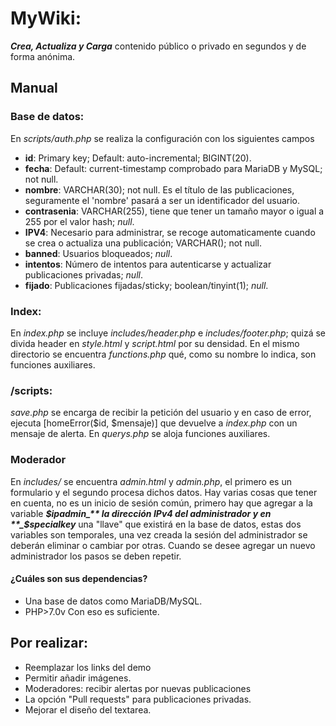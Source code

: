 # MyWiki: 
**_Crea, Actualiza y Carga_** contenido público o privado en segundos y de forma anónima.

## Manual
### Base de datos:
En _scripts/auth.php_ se realiza la configuración con los siguientes campos
* **id**: Primary key; Default: auto-incremental; BIGINT(20).
* **fecha**: Default: current-timestamp comprobado para MariaDB y MySQL; not null.
* **nombre**: VARCHAR(30); not null. Es el título de las publicaciones, seguramente el 'nombre' pasará a ser un identificador del usuario.
* **contrasenia**: VARCHAR(255), tiene que tener un tamaño mayor o igual a 255 por el valor hash;  _null_.
* **IPV4**: Necesario para administrar, se recoge automaticamente cuando se crea o actualiza una publicación; VARCHAR(); not null.
* **banned**: Usuarios bloqueados; _null_.
* **intentos**: Número de intentos para autenticarse y actualizar publicaciones privadas; _null_.
* **fijado**: Publicaciones fijadas/sticky; boolean/tinyint(1); _null_.

### Index:
En _index.php_ se incluye _includes/header.php_ e _includes/footer.php_; quizá se divida header en _style.html_ y _script.html_ por su densidad. En el mismo directorio se encuentra _functions.php_ qué, como su nombre lo indica, son funciones auxiliares.

### /scripts:
_save.php_ se encarga de recibir la petición del usuario y en caso de error, ejecuta [homeError($id, $mensaje)] que devuelve a _index.php_ con un mensaje de alerta. En _querys.php_ se aloja funciones auxiliares.

### Moderador
En _includes/_ se encuentra _admin.html_ y _admin.php_, el primero es un formulario y el segundo procesa dichos datos. Hay varias cosas que tener en cuenta, no es un inicio de sesión común, primero hay que agregar a la variable **_$ipadmin_** la dirección IPv4 del administrador y en **_$specialkey_** una "llave" que existirá en la base de datos, estas dos variables son temporales, una vez creada la sesión del administrador se deberán eliminar o cambiar por otras. Cuando se desee agregar un nuevo administrador los pasos se deben repetir.

#### ¿Cuáles son sus dependencias?
* Una base de datos como MariaDB/MySQL.
* PHP>7.0v
Con eso es suficiente.

## Por realizar:
* Reemplazar los links del demo
* Permitir añadir imágenes.
* Moderadores: recibir alertas por nuevas publicaciones
* La opción "Pull requests" para publicaciones privadas.
* Mejorar el diseño del textarea.
